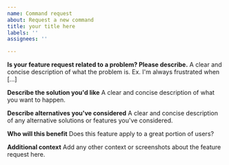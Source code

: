 ```yaml
---
name: Command request
about: Request a new command
title: your title here
labels: ''
assignees: ''

---
```


**Is your feature request related to a problem? Please describe.**
A clear and concise description of what the problem is. Ex. I'm always frustrated when [...]

**Describe the solution you'd like**
A clear and concise description of what you want to happen.

**Describe alternatives you've considered**
A clear and concise description of any alternative solutions or features you've considered.

**Who will this benefit**
Does this feature apply to a great portion of users?

**Additional context**
Add any other context or screenshots about the feature request here.
